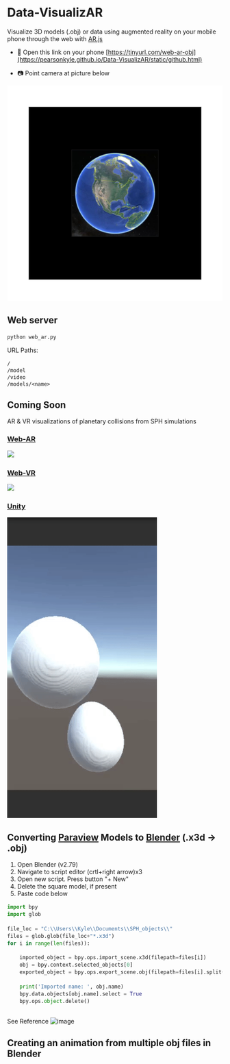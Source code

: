 # Data-VisualizAR
Visualize 3D models (.obj) or data using augmented reality on your mobile phone through the web with [AR.js](https://github.com/jeromeetienne/AR.js)

- :iphone: Open this link on your phone [https://tinyurl.com/web-ar-obj](https://pearsonkyle.github.io/Data-VisualizAR/static/github.html)

- :camera: Point camera at picture below 

![](static/patterns/pattern-earth.png)

## Web server
```python 
python web_ar.py
``` 

URL Paths: 
```
/
/model
/video
/models/<name>
```

## Coming Soon
AR & VR visualizations of planetary collisions from SPH simulations 

### [Web-AR](https://github.com/jeromeetienne/AR.js)

![](static/videos/sph_visualization.gif)

### [Web-VR](https://aframe.io/)
![](static/videos/sph_web_vr.gif)

### [Unity](https://unity.com/)
![](static/videos/unity_sph.gif)

## Converting [Paraview](https://www.paraview.org/) Models to [Blender](https://www.blender.org/) (.x3d -> .obj)

1. Open Blender (v2.79)
2. Navigate to script editor (crtl+right arrow)x3
3. Open new script. Press button "+ New"
4. Delete the square model, if present
5. Paste code below 
```python
import bpy
import glob 

file_loc = "C:\\Users\\Kyle\\Documents\\SPH_objects\\"
files = glob.glob(file_loc+"*.x3d")
for i in range(len(files)):

    imported_object = bpy.ops.import_scene.x3d(filepath=files[i])
    obj = bpy.context.selected_objects[0]
    exported_object = bpy.ops.export_scene.obj(filepath=files[i].split('.x3d')[0]+'.obj')

    print('Imported name: ', obj.name)
    bpy.data.objects[obj.name].select = True   
    bpy.ops.object.delete()
    
```
See Reference ![image](static/videos/blender_reference.png)

## Creating an animation from multiple obj files in Blender 
